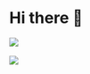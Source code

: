 # Hi there 🧃

<div>
  <a href="https://github.com/noahliechti">
  <img align="center" src="https://github-readme-stats.vercel.app/api?username=noahliechti&hide=stars&show_icons=true&count_private=true&theme=dark" />
</a>
</div>
<br />
<div>
<a href="https://github.com/noahliechti">
  <img align="center" src="http://github-readme-streak-stats.herokuapp.com?user=noahliechti&theme=dark&date_format=j%20M%5B%20Y%5D&border=FFFFFF" />
</a>
</div>

<!--

[![Noah's GitHub stats](https://github-readme-stats.vercel.app/api?username=noahliechti&hide=stars&show_icons=true&count_private=true&theme=dark)](https://github.com/noahliechti)

[![Noah's GitHub Streak](http://github-readme-streak-stats.herokuapp.com?user=noahliechti&theme=dark&date_format=j%20M%5B%20Y%5D&border=FFFFFF)](https://github.com/noahliechti)
https://github.com/DenverCoder1/github-readme-streak-stats
http://github-readme-streak-stats.herokuapp.com/demo/
https://github.com/anuraghazra/github-readme-stats

- 🔭 I’m currently working on ...
- 🌱 I’m currently learning ...
- 👯 I’m looking to collaborate on ...
- 🤔 I’m looking for help with ...
- 💬 Ask me about ...
- 📫 How to reach me: ...
- 😄 Pronouns: ...
- ⚡ Fun fact: ...
-->
